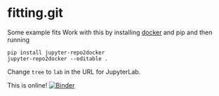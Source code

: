 # fitting.git
Some example fits
Work with this by installing [docker](https://www.docker.com/) and pip and then running

~~~
pip install jupyter-repo2docker
jupyter-repo2docker --editable .
~~~

Change `tree` to `lab` in the URL for JupyterLab.

This is online! [![Binder](https://mybinder.org/badge_logo.svg)](https://mybinder.org/v2/gh/mpmdean/fitting_functions/master?filepath=examples%2Fexample.ipynb)
